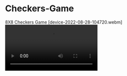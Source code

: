 # Checkers-Game
8X8 Checkers Game
[device-2022-08-28-104720.webm] ![](https://user-images.githubusercontent.com/70910355/187063741-0277461a-2f86-4c78-9010-0ae6495529e4.webm)
